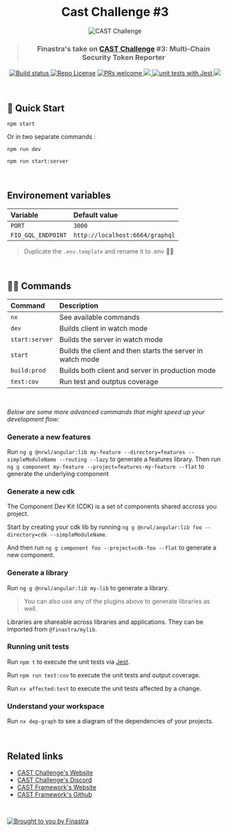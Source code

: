 <h1 align="center">Cast Challenge #3</h1>

<p align="center">
  <img src="https://v.fastcdn.co/u/0bc8903d/60196950-0-SG-Forge---Banner.jpg" alt="CAST Challenge" />
  <br>
  <blockquote align="center"><h3>Finastra's take on <a href="https://www.cast-challenge.com/">CAST Challenge</a> #3: Multi-Chain Security Token Reporter</h3></blockquote>
</p>

<p align="center">
  <a href="https://github.com/Finastra/angular-nestjs-starter/actions?query=workflow%3ABuild">
  <img src="https://github.com/Finastra/angular-nestjs-starter/workflows/Build/badge.svg" alt="Build status" />
  </a>
  <a href="./LICENSE.md"><img src="https://img.shields.io/github/license/finastra/angular-nestjs-starter" alt="Repo License" /></a>
  <a href="https://github.com/Finastra/angular-nestjs-starter/issues">
    <img src="https://img.shields.io/badge/PRs-welcome-green" alt="PRs welcome"/>
  </a>
  <a href="https://gitpod.io/#https://github.com/Finastra/angular-nestjs-starter">
    <img src="https://img.shields.io/badge/Gitpod-ready--to--code-blue?logo=gitpod">
  </a>
  <a href="https://github.com/facebook/jest">
    <img src="https://jestjs.io/img/jest-badge.svg" alt="unit tests with Jest" />
  </a>
  <a href="https://twitter.com/FinastraFS">
    <img src="https://img.shields.io/twitter/follow/FinastraFS.svg?style=social&label=Follow">
  </a>
</p>

<br>

## 🚀 Quick Start

```
npm start
```

Or in two separate commands :

```
npm run dev

npm run start:server
```

<br>

## Environement variables

| Variable           | Default value                   |
| :----------------- | :------------------------------ |
| `PORT`             | `3000`                          |
| `FIO_GQL_ENDPOINT` | `http://localhost:6664/graphql` |

> Duplicate the `.env.template` and rename it to .env 👌🏼

<br>

## 🧙‍♂️ Commands

| Command        | Description                                                |
| :------------- | :--------------------------------------------------------- |
| `nx`           | See available commands                                     |
| `dev`          | Builds client in watch mode                                |
| `start:server` | Builds the server in watch mode                            |
| `start`        | Builds the client and then starts the server in watch mode |
| `build:prod`   | Builds both client and server in production mode           |
| `test:cov`     | Run test and outptus coverage                              |

<br>

_Below are some more advanced commands that might speed up your development flow:_

### Generate a new features

Run `ng g @nrwl/angular:lib my-feature --directory=features --simpleModuleName --routing --lazy` to generate a features library.
Then run `ng g component my-feature --project=features-my-feature --flat` to generate the underlying component

### Generate a new cdk

The Component Dev Kit (CDK) is a set of components shared accross you project.

Start by creating your cdk lib by running `ng g @nrwl/angular:lib foo --directory=cdk --simpleModuleName`.

And then run `ng g component foo --project=cdk-foo --flat` to generate a new component.

### Generate a library

Run `ng g @nrwl/angular:lib my-lib` to generate a library.

> You can also use any of the plugins above to generate libraries as well.

Libraries are shareable across libraries and applications. They can be imported from `@finastra/mylib`.

### Running unit tests

Run `npm t` to execute the unit tests via [Jest](https://jestjs.io).

Run `npm run test:cov` to execute the unit tests and output coverage.

Run `nx affected:test` to execute the unit tests affected by a change.

### Understand your workspace

Run `nx dep-graph` to see a diagram of the dependencies of your projects.

<br>

## Related links

- [CAST Challenge's Website](https://www.cast-challenge.com/)
- [CAST Challenge's Discord](https://discord.gg/e3NYCEZcMp)
- [CAST Framework's Website](https://www.cast-framework.com/)
- [CAST Framework's Github](https://github.com/castframework/cast1)

<br>

[![Brought to you by Finastra](https://raw.githubusercontent.com/Finastra/finastra-nodejs-libs/develop/media/spread-knowledge-readme-banner%402x.png)](https://www.finastra.com/)
